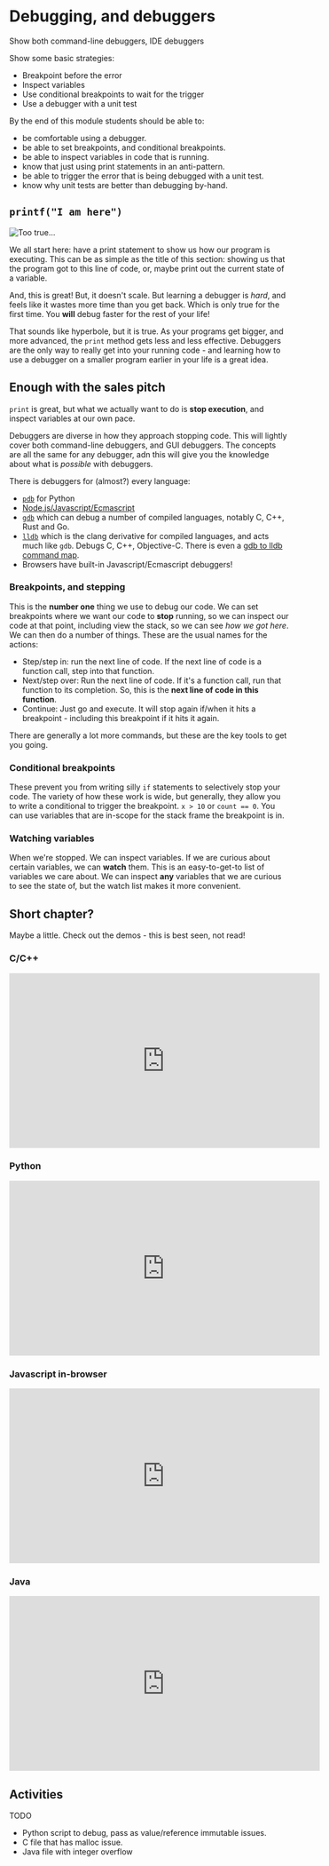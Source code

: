 Debugging, and debuggers
========================

Show both command-line debuggers, IDE debuggers

Show some basic strategies:

* Breakpoint before the error
* Inspect variables
* Use conditional breakpoints to wait for the trigger
* Use a debugger with a unit test

By the end of this module students should be able to:

* be comfortable using a debugger.
* be able to set breakpoints, and conditional breakpoints.
* be able to inspect variables in code that is running.
* know that just using print statements in an anti-pattern.
* be able to trigger the error that is being debugged with a unit test.
* know why unit tests are better than debugging by-hand.

`printf("I am here")`
---------------------

![Too true...](./images/red_pill.jpg)

We all start here: have a print statement to show us how our program is
executing. This can be as simple as the title of this section: showing us
that the program got to this line of code, or, maybe print out the current
state of a variable.

And, this is great! But, it doesn't scale. But learning a debugger is
*hard*, and feels like it wastes more time than you get back. Which is only
true for the first time. You **will** debug faster for the rest of your life!

That sounds like hyperbole, but it is true. As your programs get bigger, and
more advanced, the `print` method gets less and less effective. Debuggers
are the only way to really get into your running code - and learning
how to use a debugger on a smaller program earlier in your life is a great
idea.

Enough with the sales pitch
---------------------------

`print` is great, but what we actually want to do is
**stop execution**, and inspect variables at our own pace.

Debuggers are diverse in how they approach stopping code. This will lightly
cover both command-line debuggers, and GUI debuggers. The concepts are all the
same for any debugger, adn this will give you the knowledge about what is
*possible* with debuggers.

There is debuggers for (almost?) every language:

* [`pdb`](https://docs.python.org/3/library/pdb.html) for Python
* [Node.js/Javascript/Ecmascript](https://nodejs.org/api/debugger.html)
* [`gdb`](https://www.gnu.org/software/gdb/) which can debug a number of
  compiled languages, notably C, C++, Rust and Go.
* [`lldb`](https://lldb.llvm.org/) which is the clang
  derivative for compiled languages,
  and acts much like `gdb`. Debugs C, C++, Objective-C.
  There is even a
  [gdb to lldb command map](https://lldb.llvm.org/use/map.html).
* Browsers have built-in Javascript/Ecmascript debuggers!

### Breakpoints, and stepping

This is the **number one** thing we use to debug our code. We can
set breakpoints where we want our code to **stop** running, so we can inspect
our code at that point, including view the stack, so we can see
*how we got here*. We can then do a number of things.  These are the
usual names for the actions:

* Step/step in: run the next line of code. If the next line of code is a
  function call, step into that function.
* Next/step over: Run the next line of code. If it's a function call, run
  that function to its completion. So, this is the
  **next line of code in this function**.
* Continue: Just go and execute. It will stop again if/when it hits a
  breakpoint - including this breakpoint if it hits it again.

There are generally a lot more commands, but these are the key tools to
get you going.

### Conditional breakpoints

These prevent you from writing silly `if` statements to selectively stop
your code. The variety of how these work is wide, but generally, they allow
you to write a conditional to trigger the breakpoint. `x > 10` or `count == 0`.
You can use variables that are in-scope for the stack frame the breakpoint is
in.

### Watching variables

When we're stopped. We can inspect variables. If we are curious about
certain variables, we can **watch** them. This is an easy-to-get-to
list of variables we care about. We can inspect **any** variables that we are
curious to see the state of, but the watch list makes it more convenient.

Short chapter?
--------------

Maybe a little. Check out the demos - this is best seen, not read!

### C/C++

<iframe width="560"
height="315"
src="https://www.youtube.com/embed/_RMhB3ahmpM"
title="YouTube video player"
frameborder="0"
allow="accelerometer; autoplay; clipboard-write; encrypted-media; gyroscope; picture-in-picture"
allowfullscreen></iframe>

### Python

<iframe width="560"
height="315"
src="https://www.youtube.com/embed/z4I8BvCVifQ"
title="YouTube video player"
frameborder="0"
allow="accelerometer; autoplay; clipboard-write; encrypted-media; gyroscope; picture-in-picture"
allowfullscreen></iframe>

### Javascript in-browser

<iframe width="560"
height="315"
src="https://www.youtube.com/embed/ByB3JIJI6lA"
title="YouTube video player"
frameborder="0"
allow="accelerometer; autoplay; clipboard-write; encrypted-media; gyroscope; picture-in-picture"
allowfullscreen></iframe>

### Java

<iframe width="560"
height="315"
src="https://www.youtube.com/embed/T0bDHkLlhuw"
title="YouTube video player"
frameborder="0"
allow="accelerometer; autoplay; clipboard-write; encrypted-media; gyroscope; picture-in-picture"
allowfullscreen></iframe>

Activities
----------

TODO

* Python script to debug, pass as value/reference immutable issues.
* C file that has malloc issue.
* Java file with integer overflow
